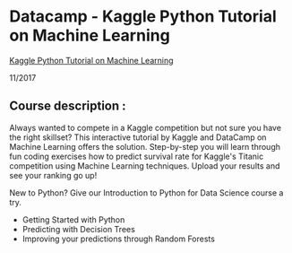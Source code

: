 # Datacamp - Kaggle Python Tutorial on Machine Learning  
[Kaggle Python Tutorial on Machine Learning](https://www.datacamp.com/community/open-courses/kaggle-python-tutorial-on-machine-learning)

11/2017      

## Course description :

Always wanted to compete in a Kaggle competition but not sure you have the right skillset? This interactive tutorial by Kaggle and DataCamp on Machine Learning offers the solution. Step-by-step you will learn through fun coding exercises how to predict survival rate for Kaggle's Titanic competition using Machine Learning techniques. Upload your results and see your ranking go up!   

New to Python? Give our Introduction to Python for Data Science course a try.  

- Getting Started with Python
- Predicting with Decision Trees
- Improving your predictions through Random Forests